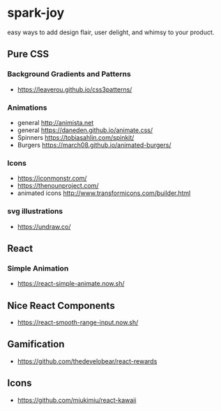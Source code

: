 # spark-joy

easy ways to add design flair, user delight, and whimsy to your product.

## Pure CSS

### Background Gradients and Patterns

- https://leaverou.github.io/css3patterns/

### Animations

- general http://animista.net
- general https://daneden.github.io/animate.css/
- Spinners https://tobiasahlin.com/spinkit/
- Burgers https://march08.github.io/animated-burgers/

### Icons

- https://iconmonstr.com/
- https://thenounproject.com/
- animated icons http://www.transformicons.com/builder.html

### svg illustrations

- https://undraw.co/

## React

### Simple Animation

- https://react-simple-animate.now.sh/

## Nice React Components

- https://react-smooth-range-input.now.sh/

## Gamification

- https://github.com/thedevelobear/react-rewards

## Icons

- https://github.com/miukimiu/react-kawaii


